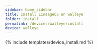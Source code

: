 ```yaml
---
sidebar: home_sidebar
title: Install LineageOS on walleye
folder: install
permalink: /devices/walleye/install
device: walleye
---
```

{% include templates/device_install.md %}
